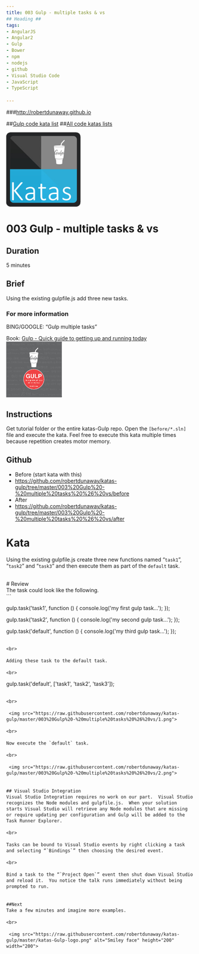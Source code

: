 ```yaml
---
title: 003 Gulp - multiple tasks & vs
## Heading ##
tags: 
- AngularJS
- Angular2
- Gulp
- Bower
- npm
- nodejs
- github
- Visual Studio Code
- JavaScript
- TypeScript

---
```


###http://robertdunaway.github.io

##[Gulp code kata list](http://mycodekatas.github.io/gulp.html)
##[All code katas lists](http://mycodekatas.github.io/)

 <img src="https://raw.githubusercontent.com/robertdunaway/katas-gulp/master/katas-Gulp-logo.png" alt="Smiley face" height="200" width="200"> 

# 003 Gulp - multiple tasks & vs

## Duration
 5 minutes

## Brief
Using the existing gulpfile.js add three new tasks.

### For more information 
BING/GOOGLE: “Gulp multiple tasks”

Book: 
[Gulp - Quick guide to getting up and running today](http://www.amazon.com/Gulp-Quick-guide-getting-running-ebook/dp/B010NXMFF6/)
<br>
<img src="https://raw.githubusercontent.com/robertdunaway/gulp-book/master/bookcoverimage.PNG" alt="Smiley face" height="150" width="150">



## Instructions
Get tutorial folder or the entire katas-Gulp repo.
Open the `[before/*.sln]` file and execute the kata.
Feel free to execute this kata multiple times because repetition creates motor memory.

## Github
 - Before (start kata with this)
  - https://github.com/robertdunaway/katas-gulp/tree/master/003%20Gulp%20-%20multiple%20tasks%20%26%20vs/before
 - After
  - https://github.com/robertdunaway/katas-gulp/tree/master/003%20Gulp%20-%20multiple%20tasks%20%26%20vs/after


# Kata

Using the existing gulpfile.js create three new functions named “`task1`”, “`task2`” and “`task3`” and then execute them as part of the `default` task.

<br>
# Review
<br>
The task could look like the following.

<br>
```

gulp.task('task1', function () {
    console.log('my first gulp task…');
});

gulp.task('task2', function () {
    console.log('my second gulp task…');
});

gulp.task('default', function () {
    console.log('my third gulp task…');
});


```

<br>

Adding these task to the default task.

<br>

```

gulp.task('default', ['task1', 'task2', 'task3']);


```

<br>

 <img src="https://raw.githubusercontent.com/robertdunaway/katas-gulp/master/003%20Gulp%20-%20multiple%20tasks%20%26%20vs/1.png">

<br>

Now execute the `default` task.

<br>

 <img src="https://raw.githubusercontent.com/robertdunaway/katas-gulp/master/003%20Gulp%20-%20multiple%20tasks%20%26%20vs/2.png">


## Visual Studio Integration
Visual Studio Integration requires no work on our part.  Visual Studio recognizes the Node modules and gulpfile.js.  When your solution starts Visual Studio will retrieve any Node modules that are missing or require updating per configuration and Gulp will be added to the Task Runner Explorer.

<br>

Tasks can be bound to Visual Studio events by right clicking a task and selecting “`Bindings`” then choosing the desired event.

<br>

Bind a task to the “`Project Open`” event then shut down Visual Studio and reload it.  You notice the talk runs immediately without being prompted to run.


##Next
Take a few minutes and imagine more examples. 

<br>

 <img src="https://raw.githubusercontent.com/robertdunaway/katas-gulp/master/katas-Gulp-logo.png" alt="Smiley face" height="200" width="200"> 
